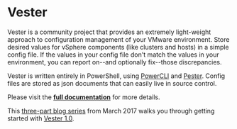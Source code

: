 # Vester

Vester is a community project that provides an extremely light-weight approach to configuration management of your VMware environment. Store desired values for vSphere components (like clusters and hosts) in a simple config file. If the values in your config file don't match the values in your environment, you can report on--and optionally fix--those discrepancies.

Vester is written entirely in PowerShell, using [PowerCLI](https://www.vmware.com/support/developer/PowerCLI/) and [Pester](https://github.com/Pester/Pester). Config files are stored as json documents that can easily live in source control.

Please visit the **[full documentation](https://wahlnetwork.github.io/Vester)** for more details.

This [three-part blog series](http://www.brianbunke.com/blog/2017/03/07/introducing-vester/) from March 2017 walks you through getting started with [Vester 1.0](https://www.powershellgallery.com/packages/Vester/1.0.1).
